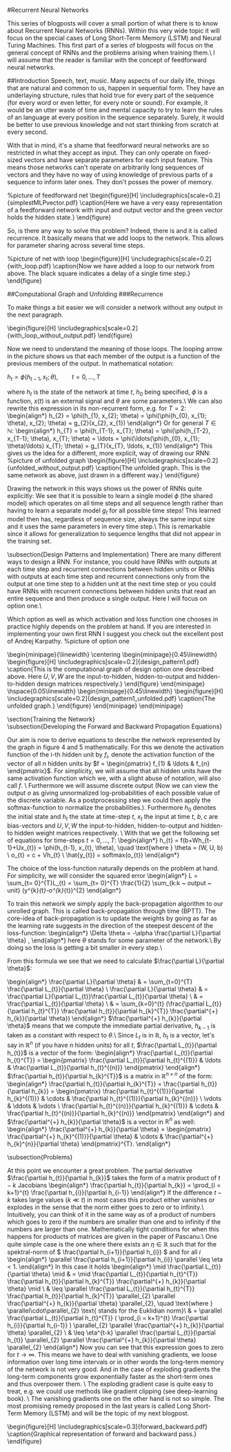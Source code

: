 #Recurrent Neural Networks

This series of blogposts will cover a small portion of what there is to know about Recurrent Neural Networks (RNNs). Within this very wide topic it will focus on the special cases of Long Short-Term Memory (LSTM) and Neural Turing Machines. This first part of a series of blogposts will focus on the general concept of RNNs and the problems arising when training them.\\
I will assume that the reader is familiar with the concept of feedforward neural networks.

##Introduction
Speech, text, music. Many aspects of our daily life, things that 
are natural and common to us, happen in sequential form. 
They have an underlaying structure, rules that hold true for 
every part of the sequence (for every word or even letter, for 
every note or sound). For example, it would be an utter waste 
of time and mental capacity to try to learn the rules of an 
language at every position in the sequence separately. 
Surely, it would be better to use previous knowledge and not 
start thinking from scratch at every second.


With that in mind, it's a shame that feedforward neural networks 
are so restricted in what they accept as input. They can only 
operate on fixed-sized vectors and have separate parameters 
for each input feature. This means those networks can't 
operate on arbitrarily long sequences of vectors and they 
have no way of using knowledge of previous parts of a sequence 
to inform later ones. They don't posses the power of memory.

%picture of feedforward net
\begin{figure}[H]
\includegraphics[scale=0.2]{simplestMLPvector.pdf} 
\caption{Here we have a very easy representation of a feedforward network with input and output vector and the green vector holds the hidden state.}
\end{figure}


So, is there any way to solve this problem? Indeed, there is 
and it is called recurrence. It basically means that we add 
loops to the network. This allows for parameter sharing across 
several time steps.

%picture of net with loop
\begin{figure}[H]
\includegraphics[scale=0.2]{with_loop.pdf} 
\caption{Now we have added a loop to our network from above. The black square indicates a delay of a single time step.}
\end{figure}


##Computational Graph and Unfolding
###Recurrence

To make things a bit easier we will consider a network without 
any output in the next paragraph.

\begin{figure}[H]
\includegraphics[scale=0.2]{with_loop_without_output.pdf} 
\end{figure}

Now we need to understand the meaning of those loops. The looping 
arrow in the picture shows us that each member of 
the output is a function of the previous members of the 
output. In mathematical notation:

$h_{t} = \phi(h_{t-1}, x_{t}; \theta), \qquad t=0, \ldots, T$

where $h_{t}$ is the state of the network at time $t$, $h_{0}$ being specified, $\phi$ is a function, $x(t)$ is an external signal and $\theta$ are some parameters.\\
We can also rewrite this expression in its non-recurrent form, e.g. for $T=2$:
\begin{align*}
h_{2} = \phi(h_{1}, x_{2}; \theta) = \phi(\phi(h_{0}, x_{1}; \theta), x_{2}; \theta) = g_{2}(x_{2}, x_{1})
\end{align*}
Or for general $T \in \mathbb{N}$:
\begin{align*}
h_{T} = \phi(h_{T-1}, x_{T}; \theta) = \phi(\phi(h_{T-2}, x_{T-1}; \theta), x_{T}; \theta) = \ldots = \phi(\ldots(\phi(h_{0}, x_{1}; \theta)\ldots) x_{T}; \theta) = g_{T}(x_{T}, \ldots, x_{1})
\end{align*}
This gives us the idea for a different, more explicit, way of drawing our RNN:
%picture of unfolded graph
\begin{figure}[H]
\includegraphics[scale=0.2]{unfolded_without_output.pdf} 
\caption{The unfolded graph. This is the same network as above, just drawn in a different way.}
\end{figure}

Drawing the network in this ways shows us the power of RNNs quite explicitly:
We see that it is possible to learn a single model $\phi$ (the shared  model) which operates on all time steps and all sequence length rather than having to learn a separate model $g_{t}$ for all possible time steps! This learned model then has, regardless of sequence size, always the same input size and it uses the same parameters in every time step.\\
This is remarkable since it allows for generalization to sequence lengths that did not appear in the training set.

\subsection{Design Patterns and Implementation}
There are many different ways to design a RNN. For instance, you could have RNNs with outputs at each time step and recurrent connections between hidden units or RNNs with outputs at each time step and recurrent connections only from the output at one time step to a hidden unit at the next time step or you could have RNNs with recurrent connections between hidden units that read an entire sequence and then produce a single output. Here I will focus on option one.\\

Which option as well as which activation and loss function one chooses in practice highly depends on the problem at hand. If you are interested in implementing your own first RNN I suggest you check out the excellent post of Andrej Karpathy.
%picture of option one

\begin{minipage}{\linewidth}
      \centering
      \begin{minipage}{0.45\linewidth}
          \begin{figure}[H]
              \includegraphics[scale=0.2]{design_pattern1.pdf} 
              \caption{This is the computational graph of design option one described above. Here $U, V, W$ are the input-to-hidden, hidden-to-output and hidden-to-hidden design matrices respectively.}
          \end{figure}
      \end{minipage}
      \hspace{0.05\linewidth}
      \begin{minipage}{0.45\linewidth}
          \begin{figure}[H]
              \includegraphics[scale=0.2]{design_pattern1_unfolded.pdf} 
              \caption{The unfolded graph.}
          \end{figure}
      \end{minipage}
  \end{minipage}

\section{Training the Network}  
\subsection{Developing the Forward and Backward Propagation Equations}

Our aim is now to derive equations to describe the network represented by the graph in figure 4 and 5 mathematically. For this we denote the activation function of the i-th hidden unit by $f_{i}$, denote the activation function of the vector of all $n$ hidden units by $f = \begin{pmatrix}
f_{1} & \ldots & f_{n}
\end{pmatrix}$. For simplicity, we will assume that all hidden units have the same activation function which we, with a slight abuse of notation, will also call $f$. \\
Furthermore we will assume discrete output (Now we can view the output $o$ as giving unnormalized log-probabilities of each possible value of the discrete variable. As a postprocessing step we could then apply the softmax-function to normalize the probabilities.). Furthermore $h_{0}$ denotes the initial state and $h_{t}$ the state at time-step $t$, $x_{t}$ the input at time $t$, $b, c$ are bias-vectors and $U, V, W$ the input-to-hidden, hidden-to-output and hidden-to hidden weight matrices respectively. \\
With that we get the following set of equations for time-steps $t = 0,\ldots, T$:
\begin{align*}
h_{t} = f(b+Wh_{t-1}+Ux_{t}) = \phi(h_{t-1}, x_{t}, \theta), \quad \text{where } \theta = (W, U, b) \\
o_{t} = c + Vh_{t} \\
\hat{y_{t}} = softmax(o_{t})
\end{align*}

The choice of the loss-function naturally depends on the problem at hand. For simplicity, we will consider the squared error
\begin{align*}
L = \sum_{t= 0}^{T}L_{t} = \sum_{t= 0}^{T} \frac{1}{2} \sum_{k:k ~ output ~ unit} (y^{k}_{t}-o^{k}_{t})^{2}
\end{align*}

To train this network we simply apply the back-propagation algorithm to our unrolled graph. This is called back-propagation through time (BPTT).
The core-idea of back-propagation is to update the weights by going as far as the learning rate suggests in the direction of the steepest descent of the loss-function:
\begin{align*}
\Delta \theta = -\alpha \frac{\partial L}{\partial \theta} ,
\end{align*}
here $\theta$ stands for some parameter of the network.\\
By doing so the loss is getting a bit smaller in every step.\\

From this formula we see that we need to calculate $\frac{\partial L}{\partial \theta}$:

\begin{align*}
\frac{\partial L}{\partial \theta} & = \sum_{t=0}^{T} \frac{\partial L_{t}}{\partial \theta} \\
\frac{\partial L}{\partial \theta} & = \frac{\partial L}{\partial L_{t}}\frac{\partial L_{t}}{\partial \theta} \\
& = \frac{\partial L_{t}}{\partial \theta} \\
& = \sum_{k=0}^{t} (\frac{\partial L_{t}}{\partial h_{t}^{T}} \frac{\partial h_{t}}{\partial h_{k}^{T}} \frac{\partial^{+} h_{k}}{\partial \theta})
\end{align*}
$\frac{\partial^{+} h_{k}}{\partial \theta}$ means that we compute the immediate partial derivative, $h_{k-1}$ is taken as a constant with respect to $\theta$.\\ 
Since $L_{t}$ is in $\mathbb{R}$, $h_{t}$ is a vector, let's say in $\mathbb{R}^{n}$ (if you have $n$ hidden units) for all $t$, $\frac{\partial L_{t}}{\partial h_{t}}$ is a vector of the form:
\begin{align*}
\frac{\partial L_{t}}{\partial h_{t}^{T}} = 
\begin{pmatrix}
\frac{\partial L_{t}}{\partial h_{t}^{(1)}} & \ldots & \frac{\partial L_{t}}{\partial h_{t}^{(n)}}
\end{pmatrix}
\end{align*}
$\frac{\partial h_{t}}{\partial h_{k}^{T}}$ is a matrix in $\mathbb{R}^{n \times n}$ of the form:
\begin{align*}
\frac{\partial h_{t}}{\partial h_{k}^{T}} = \frac{\partial h_{t}}{\partial h_{k}} = \begin{pmatrix}
\frac{\partial h_{t}^{(1)}}{\partial h_{k}^{(1)}} & \cdots & \frac{\partial h_{t}^{(1)}}{\partial h_{k}^{(n)}} \\
\vdots & \ddots & \vdots \\
\frac{\partial h_{t}^{(n)}}{\partial h_{k}^{(1)}} & \cdots & \frac{\partial h_{t}^{(n)}}{\partial h_{k}^{(n)}}
\end{pmatrix}
\end{align*}
and $\frac{\partial^{+} h_{k}}{\partial \theta}$ is a vector in $\mathbb{R}^{n}$ as well:
\begin{align*}
\frac{\partial^{+} h_{k}}{\partial \theta} = \begin{pmatrix}
\frac{\partial^{+} h_{k}^{(1)}}{\partial \theta} & \cdots & \frac{\partial^{+} h_{k}^{n}}{\partial \theta}
\end{pmatrix}^{T}.
\end{align*}

\subsection{Problems}

At this point we encounter a great problem. The partial derivative $\frac{\partial h_{t}}{\partial h_{k}}$ takes the form of a matrix product of $t-k$ Jacobians
\begin{align*}
\frac{\partial h_{t}}{\partial h_{k}} = \prod_{i = k+1}^{t} \frac{\partial h_{i}}{\partial h_{i-1}} 
\end{align*}
If the difference $t-k$ takes large values ($k \ll t$) in most cases this product either vanishes or explodes in the sense that the norm either goes to zero or to infinity.\\
Intuitively, you can think of it in the same way as of a product of numbers which goes to zero if the numbers are smaller than one and to infinity if the numbers are larger than one. Mathematically tight conditions for when this happens for products of matrices are given in the paper of Pascanu.\\
One quite simple case is the one where there exists an $\eta \in \mathbb{R}$ such that for the spektral-norm of $ \frac{\partial h_{i+1}}{\partial h_{i}} $ and for all $i$
\begin{align*}
\parallel \frac{\partial h_{i+1}}{\partial h_{i}} \parallel \leq \eta < 1.
\end{align*}
In this case it holds
\begin{align*}
\mid \frac{\partial L_{t}}{\partial \theta} \mid & = \mid \frac{\partial L_{t}}{\partial h_{t}^{T}} \frac{\partial h_{t}}{\partial h_{k}^{T}} \frac{\partial^{+} h_{k}}{\partial \theta} \mid \\
& \leq \parallel \frac{\partial L_{t}}{\partial h_{t}^{T}} \frac{\partial h_{t}}{\partial h_{k}^{T}} \parallel_{2} \parallel \frac{\partial^{+} h_{k}}{\partial \theta} \parallel_{2}, \quad \text{where } \parallel\cdot\parallel_{2} \text{ stands for the Euklidian norm}\\
& = \parallel \frac{\partial L_{t}}{\partial h_{t}^{T}} ( \prod_{i = k+1}^{t} \frac{\partial h_{i}}{\partial h_{i-1}} ) \parallel_{2} \parallel \frac{\partial^{+} h_{k}}{\partial \theta} \parallel_{2} \\
& \leq  \eta^{t-k} \parallel \frac{\partial L_{t}}{\partial h_{t}} \parallel_{2} \parallel \frac{\partial^{+} h_{k}}{\partial \theta} \parallel_{2}
\end{align*}
Now you can see that this expression goes to zero for $t\rightarrow \infty$. This means we have to deal with vanishing gradients, we loose information over long time intervals or in other words the long-term memory of the network is not very good. And in the case of exploding gradients the long-term components grow exponentially faster as the short-term ones and thus overpower them. \\
The exploding gradient case is quite easy to treat, e.g. we could use methods like gradient clipping (see deep-learning book). \\
The vanishing gradients one on the other hand is not so simple. The most promising remedy proposed in the last years is called Long Short-Term Memory (LSTM) and will be the topic of my next blogpost.

\begin{figure}[H]
\includegraphics[scale=0.3]{forward_backward.pdf} 
\caption{Graphical representation of forward and backward pass.}
\end{figure}